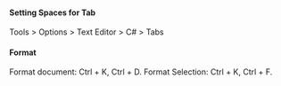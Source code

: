 #### Setting Spaces for Tab
Tools > Options > Text Editor > C# > Tabs

#### Format
Format document: Ctrl + K, Ctrl + D.
Format Selection: Ctrl + K, Ctrl + F.